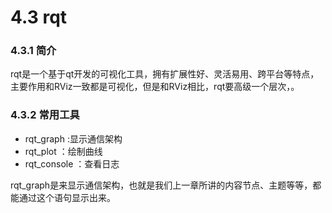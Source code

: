 # 4.3 rqt

### 4.3.1 简介
rqt是一个基于qt开发的可视化工具，拥有扩展性好、灵活易用、跨平台等特点，主要作用和RViz一致都是可视化，但是和RViz相比，rqt要高级一个层次，。
### 4.3.2 常用工具

* rqt_graph :显示通信架构
* rqt_plot ：绘制曲线
* rqt_console ：查看日志

rqt_graph是来显示通信架构，也就是我们上一章所讲的内容节点、主题等等，都能通过这个语句显示出来。

